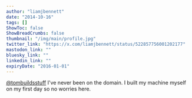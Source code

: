 ```yaml
---
author: "liamjbennett"
date: "2014-10-16"
tags: []
ShowToc: false
ShowBreadCrumbs: false
thumbnail: "/img/main/profile.jpg"
twitter_link: "https://x.com/liamjbennett/status/522857756001202177"
mastodon_link: ""
bluesky_link: ""
linkedin_link: ""
expiryDate: "2016-01-01"
---
```


[@tombuildsstuff](https://x.com/tombuildsstuff) I've never been on the domain. I built my machine myself on my first day so no worries here.

